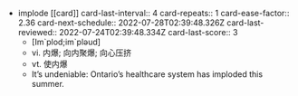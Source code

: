 - implode [[card]]
  card-last-interval:: 4
  card-repeats:: 1
  card-ease-factor:: 2.36
  card-next-schedule:: 2022-07-28T02:39:48.326Z
  card-last-reviewed:: 2022-07-24T02:39:48.334Z
  card-last-score:: 3
	- [Im\`plod;im\`plәud]
	- vi. 内爆; 向内聚爆; 向心压挤
	- vt. 使内爆
	- It’s undeniable: Ontario’s healthcare system has imploded this summer.